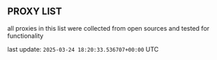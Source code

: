 ## PROXY LIST

all proxies in this list were collected from open sources and tested for functionality

last update: `2025-03-24 18:20:33.536707+00:00` UTC